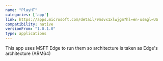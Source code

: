 ```yaml
---
name: "PlayHT"
categories: ['app']
link: https://apps.microsoft.com/detail/9msvx1xlwjgm?hl=en-us&gl=US
compatibility: native
versionFrom: "1.0.1.0"
type: applications
---
```


This app uses MSFT Edge to run them so architecture is taken as Edge's architecture (ARM64)